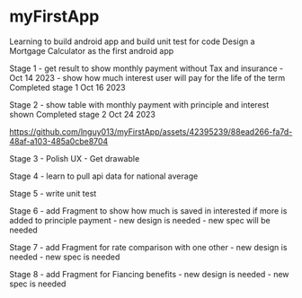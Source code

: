 # myFirstApp
Learning to build android app and build unit test for code
Design a Mortgage Calculator as the first android app

Stage 1 - get result to show monthly payment without Tax and insurance - Oct 14 2023
        - show how much interest user will pay for the life of the term
        Completed stage 1 Oct 16 2023
        
Stage 2 - show table with monthly payment with principle and interest shown
        Completed stage 2 Oct 24 2023


https://github.com/lnguy013/myFirstApp/assets/42395239/88ead266-fa7d-48af-a103-485a0cbe8704



Stage 3 - Polish UX - Get drawable

Stage 4 - learn to pull api data for national average 

Stage 5 - write unit test

Stage 6 - add Fragment to show how much is saved in interested if more is added to principle payment
        - new design is needed
        - new spec will be needed
        
Stage 7 - add Fragment for rate comparison with one other
        - new design is needed
        - new spec is needed
        
Stage 8 - add Fragment for Fiancing benefits
        - new design is needed
        - new spec is needed
